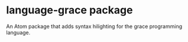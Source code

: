 # language-grace package

An Atom package that adds syntax hilighting for the grace programming language.
